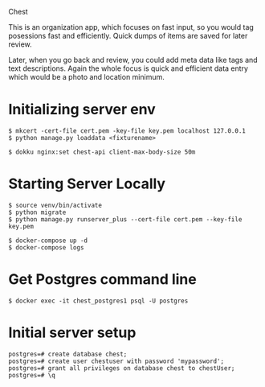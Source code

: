 Chest

This is an organization app, which focuses on fast input, so you would tag
posessions fast and efficiently. Quick dumps of items are saved for later review.

Later, when you go back and review, you could add meta data like tags and text
descriptions. Again the whole focus is quick and efficient data entry which would
be a photo and location minimum.

# Initializing server env

    $ mkcert -cert-file cert.pem -key-file key.pem localhost 127.0.0.1
    $ python manage.py loaddata <fixturename>

    $ dokku nginx:set chest-api client-max-body-size 50m

# Starting Server Locally

    $ source venv/bin/activate
    $ python migrate
    $ python manage.py runserver_plus --cert-file cert.pem --key-file key.pem

    $ docker-compose up -d
    $ docker-compose logs

# Get Postgres command line

    $ docker exec -it chest_postgres1 psql -U postgres

# Initial server setup

    postgres=# create database chest;
    postgres=# create user chestuser with password 'mypassword';
    postgres=# grant all privileges on database chest to chestUser;
    postgres=# \q
